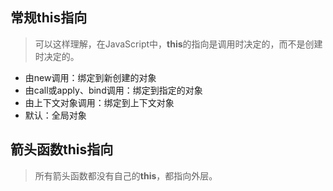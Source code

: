 ## 常规this指向
> 可以这样理解，在JavaScript中，**this**的指向是调用时决定的，而不是创建时决定的。

* 由new调用：绑定到新创建的对象
* 由call或apply、bind调用：绑定到指定的对象
* 由上下文对象调用：绑定到上下文对象
* 默认：全局对象

 
## 箭头函数this指向
> 所有箭头函数都没有自己的**this**，都指向外层。